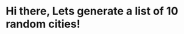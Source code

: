 <!DOCTYPE html>
<html>
	<body>
		<nav>
    		<ul>
        		</ul>
		</nav>
     		<h1>Hi there, Lets generate a list of 10 random cities!</h1>
    <script>
        let d = new Date();
        alert("Today's date is " + d);
    </script>        
</html>

